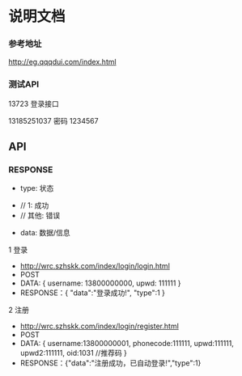 # 说明文档


### 参考地址
http://eg.qqqdui.com/index.html

### 测试API
13723  登录接口

13185251037  密码 1234567

## API

### RESPONSE
- type: 状态
+ // 1: 成功
+ // 其他: 错误
- data: 数据/信息


1 登录
+ http://wrc.szhskk.com/index/login/login.html
+ POST
+ DATA:  { username: 13800000000, upwd: 111111 }
+ RESPONSE：{ "data":"登录成功!", "type":1 }

2 注册
+ http://wrc.szhskk.com/index/login/register.html
+ POST
+ DATA:  { 
	username:13800000001,
	phonecode:111111,
	upwd:111111,
	upwd2:111111,
	oid:1031 //推荐码
 }
+ RESPONSE：{"data":"注册成功，已自动登录!","type":1}


